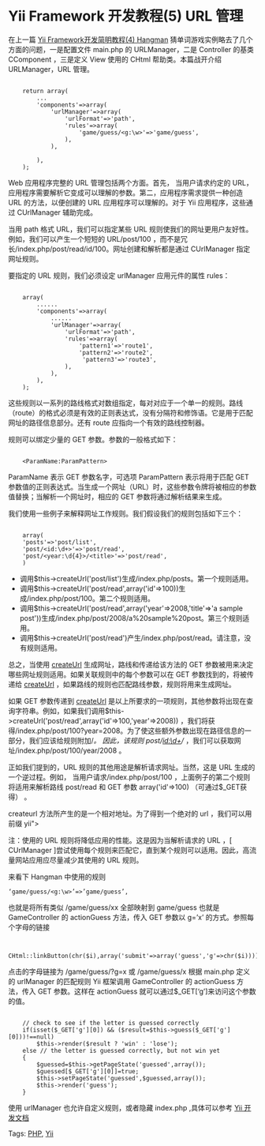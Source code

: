 # Yii Framework 开发教程(5) URL 管理

在上一篇 [Yii Framework开发简明教程(4) Hangman](http://www.imobilebbs.com/wordpress/archives/3886) 猜单词游戏实例略去了几个方面的问题，一是配置文件 main.php 的 URLManager，二是 Controller 的基类 CComponent ，三是定义 View 使用的 CHtml 帮助类。本篇战开介绍 URLManager，URL 管理。

```

    return array(
    	...
    	'components'=>array(
    		'urlManager'=>array(
    			'urlFormat'=>'path',
    			'rules'=>array(
    				'game/guess/<g:\w>'=>'game/guess',
    			),
    		),
    
    	),
    );

```

Web 应用程序完整的 URL 管理包括两个方面。首先， 当用户请求约定的 URL，应用程序需要解析它变成可以理解的参数。第二，应用程序需求提供一种创造 URL 的方法，以便创建的 URL 应用程序可以理解的。对于 Yii 应用程序，这些通过 CUrlManager 辅助完成。

当用 path 格式 URL，我们可以指定某些 URL 规则使我们的网址更用户友好性。例如，我们可以产生一个短短的 URL/post/100 ，而不是冗长/index.php/post/read/id/100。网址创建和解析都是通过 CUrlManager 指定网址规则。

要指定的 URL 规则，我们必须设定 urlManager 应用元件的属性 rules：

```

    array(
        ......
        'components'=>array(
            ......
            'urlManager'=>array(
                'urlFormat'=>'path',
                'rules'=>array(
                    'pattern1'=>'route1',
                    'pattern2'=>'route2',
                     'pattern3'=>'route3',
                ),
            ),
        ),
    );

```

这些规则以一系列的路线格式对数组指定，每对对应于一个单一的规则。路线（route）的格式必须是有效的正则表达式，没有分隔符和修饰语。它是用于匹配网址的路径信息部分。还有 route 应指向一个有效的路线控制器。

规则可以绑定少量的 GET 参数。参数的一般格式如下：

```

    <ParamName:ParamPattern>

```

ParamName 表示 GET 参数名字，可选项 ParamPattern 表示将用于匹配 GET 参数值的正则表达式。当生成一个网址（URL）时，这些参数令牌将被相应的参数值替换；当解析一个网址时，相应的 GET 参数将通过解析结果来生成。

我们使用一些例子来解释网址工作规则。我们假设我们的规则包括如下三个：

```

    array(
    'posts'=>'post/list',
    'post/<id:\d+>'=>'post/read',
    'post/<year:\d{4}>/<title>'=>'post/read',
    )

```

  - 调用$this->createUrl('post/list')生成/index.php/posts。第一个规则适用。
  - 调用$this->createUrl('post/read',array('id'=>100))生成/index.php/post/100。第二个规则适用。
  - 调用$this->createUrl('post/read',array('year'=>2008,'title'=>'a sample post'))生成/index.php/post/2008/a%20sample%20post。第三个规则适用。
  - 调用$this->createUrl('post/read')产生/index.php/post/read。请注意，没有规则适用。

总之，当使用 [createUrl](tp://www.imobilebbs.com/wordpress/教程/yii-framework-开发教程) 生成网址，路线和传递给该方法的 GET  参数被用来决定哪些网址规则适用。如果关联规则中的每个参数可以在 GET 参数找到的，将被传递给 [createUrl](tp://www.imobilebbs.com/wordpress/教程/yii-framework-开发教程) ，如果路线的规则也匹配路线参数，规则将用来生成网址。

如果 GET 参数传递到 [createUrl](tp://www.imobilebbs.com/wordpress/教程/yii-framework-开发教程) 是以上所要求的一项规则，其他参数将出现在查询字符串。例如，如果我们调用$this->createUrl('post/read',array('id'=>100,'year'=>2008)) ，我们将获得/index.php/post/100?year=2008。为了使这些额外参数出现在路径信息的一部分，我们应该给规则附加/*。 因此，该规则 post/<id:\d+>/* ，我们可以获取网址/index.php/post/100/year/2008 。

正如我们提到的，URL 规则的其他用途是解析请求网址。当然，这是 URL 生成的一个逆过程。例如， 当用户请求/index.php/post/100 ，上面例子的第二个规则将适用来解析路线 post/read 和 GET 参数 array('id'=>100) （可通过$_GET获得） 。

createurl 方法所产生的是一个相对地址。为了得到一个绝对的 url ，我们可以用前缀 yii">

注：使用的 URL 规则将降低应用的性能。这是因为当解析请求的 URL ，[ CUrlManager ]尝试使用每个规则来匹配它，直到某个规则可以适用。因此，高流量网站应用应尽量减少其使用的 URL 规则。

来看下 Hangman 中使用的规则

    ‘game/guess/<g:\w>’=>’game/guess’,

也就是将所有类似 /game/guess/xx 全部映射到 game/guess 也就是 GameController 的 actionGuess 方法，传入 GET 参数以 g=’x’ 的方式。参照每个字母的链接

```

    CHtml::linkButton(chr($i),array('submit'=>array('guess','g'=>chr($i))));

```

点击的字母链接为 /game/guess/?g=x 或 /game/guess/x 根据 main.php 定义的 urlManager 的匹配规则 Yii 框架调用 GameController  的 actionGuess 方法，传入 GET 参数。这样在 actionGuess 就可以通过$_GET[‘g’]来访问这个参数的值。

```

    // check to see if the letter is guessed correctly
    if(isset($_GET['g'][0]) && ($result=$this->guess($_GET['g'][0]))!==null)
    	$this->render($result ? 'win' : 'lose');
    else // the letter is guessed correctly, but not win yet
    {
    	$guessed=$this->getPageState('guessed',array());
    	$guessed[$_GET['g'][0]]=true;
    	$this->setPageState('guessed',$guessed,array());
    	$this->render('guess');
    }

```

使用 urlManager 也允许自定义规则，或者隐藏 index.php ,具体可以参考 [Yii 开发文档](http://www.imobilebbs.com/wordpress/教程/yii-framework-开发教程)

Tags: [PHP](http://www.imobilebbs.com/wordpress/archives/tag/php), [Yii](http://www.imobilebbs.com/wordpress/archives/tag/yii)